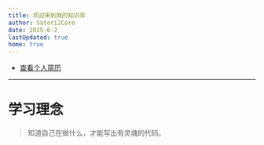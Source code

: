 ```yaml
---
title: 欢迎来到我的知识库
author: Satori2Core
date: 2025-6-2
lastUpdated: true
home: true
---
```

- [查看个人简历](/about/me)
---
# 学习理念

> 知道自己在做什么，才能写出有灵魂的代码。


